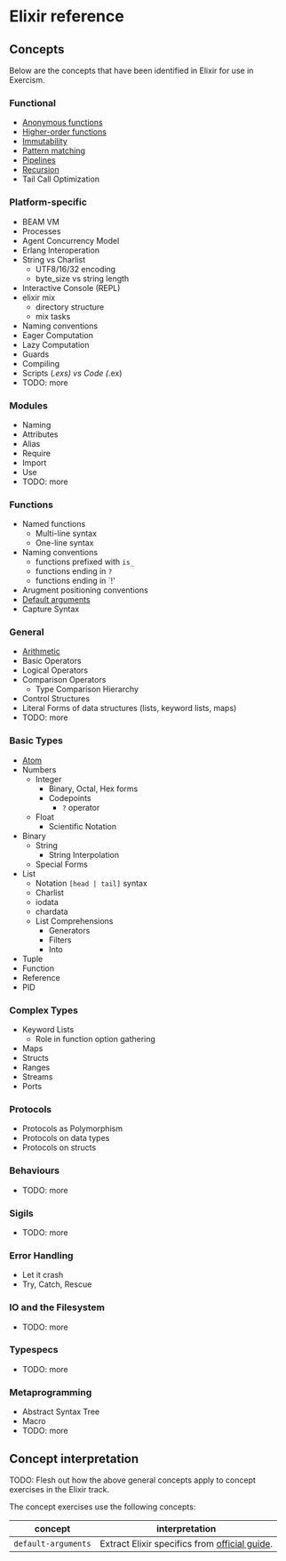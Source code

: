 # Elixir reference

## Concepts

Below are the concepts that have been identified in Elixir for use in Exercism.

### Functional

- [Anonymous functions](../../../reference/concepts/anonymous_functions.md)
- [Higher-order functions](../../../reference/concepts/higher_order_functions.md)
- [Immutability](../../../reference/concepts/immutability.md)
- [Pattern matching](../../../reference/concepts/pattern_matching.md)
- [Pipelines](../../../reference/concepts/pipelines.md)
- [Recursion](../../../reference/concepts/recursion.md)
- Tail Call Optimization

### Platform-specific

- BEAM VM
- Processes
- Agent Concurrency Model
- Erlang Interoperation
- String vs Charlist
  - UTF8/16/32 encoding
  - byte_size vs string length
- Interactive Console (REPL)
- elixir mix
  - directory structure
  - mix tasks
- Naming conventions
- Eager Computation
- Lazy Computation
- Guards
- Compiling
- Scripts (*.exs) vs Code (*.ex)
- TODO: more

### Modules

- Naming
- Attributes
- Alias
- Require
- Import
- Use
- TODO: more

### Functions

- Named functions
  - Multi-line syntax
  - One-line syntax
- Naming conventions
  - functions prefixed with `is_`
  - functions ending in `?`
  - functions ending in `!'
- Arugment positioning conventions
- [Default arguments](../../../reference/concepts/default_arguments.md)
- Capture Syntax

### General

- [Arithmetic](../../../reference/concepts/arithmetic.md)
- Basic Operators
- Logical Operators
- Comparison Operators
  - Type Comparison Hierarchy
- Control Structures
- Literal Forms of data structures (lists, keyword lists, maps)
- TODO: more

### Basic Types

- [Atom](../../../reference/types/symbol.md)
- Numbers
  - Integer
    - Binary, Octal, Hex forms
    - Codepoints
      - `?` operator
  - Float
    - Scientific Notation
- Binary
  - String
    - String Interpolation
  - Special Forms
- List
  - Notation `[head | tail]` syntax
  - Charlist
  - iodata
  - chardata
  - List Comprehensions
    - Generators
    - Filters
    - Into
- Tuple
- Function
- Reference
- PID

### Complex Types

- Keyword Lists
  - Role in function option gathering
- Maps
- Structs
- Ranges
- Streams
- Ports

### Protocols

- Protocols as Polymorphism
- Protocols on data types
- Protocols on structs

### Behaviours

- TODO: more

### Sigils

- TODO: more

### Error Handling

- Let it crash
- Try, Catch, Rescue

### IO and the Filesystem

- TODO: more

### Typespecs

- TODO: more

### Metaprogramming

- Abstract Syntax Tree
- Macro
- TODO: more

## Concept interpretation

TODO: Flesh out how the above general concepts apply to concept exercises in the Elixir track.

The concept exercises use the following concepts:

| concept | interpretation |
| --- | --- |
| `default-arguments` | Extract Elixir specifics from [official guide](https://elixir-lang.org/getting-started/modules-and-functions.html#default-arguments). |
